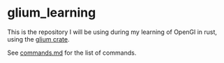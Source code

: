 # glium_learning

This is the repository I will be using during my learning of OpenGl in rust, using the [glium crate](https://github.com/glium/glium).

See [commands.md](Commands.md) for the list of commands.